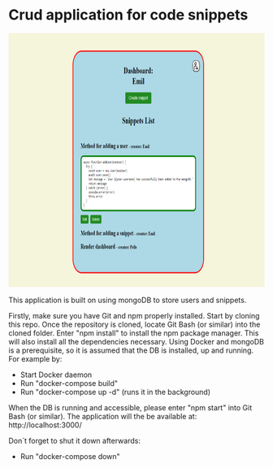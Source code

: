 # Crud application for code snippets

<img src="./Crud_pic.png" alt="Crud_pic.png" style="height: 500px; width:800px;"/>

This application is built on using mongoDB to store users and snippets.

Firstly, make sure you have Git and npm properly installed. Start by cloning this repo. Once the repository is cloned, locate Git Bash (or similar) into the cloned folder. Enter "npm install" to install the npm package manager. This will also install all the dependencies necessary.
Using Docker and mongoDB is a prerequisite, so it is assumed that the DB is installed, up and running. For example by:

- Start Docker daemon
- Run "docker-compose build"
- Run "docker-compose up -d" (runs it in the background)

When the DB is running and accessible, please enter "npm start" into Git Bash (or similar).
The application will the be available at: http://localhost:3000/

Don´t forget to shut it down afterwards:
- Run "docker-compose down"
